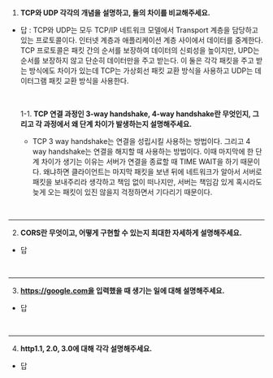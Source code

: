 1. **TCP와 UDP 각각의 개념을 설명하고, 둘의 차이를 비교해주세요.**

- 답 : TCP와 UDP는 모두 TCP/IP 네트워크 모델에서 Transport 계층을 담당하고 있는 프로토콜이다. 인터넷 계층과 애플리케이션 계층 사이에서 데이터를 중계한다. TCP 프로토콜은 패킷 간의 순서를 보장하여 데이터의 신뢰성을 높이지만, UPD는 순서를 보장하지 않고 단순히 데이터만을 주고 받는다. 이 둘은 각각 패킷을 주고 받는 방식에도 차이가 있는데 TCP는 가상회선 패킷 교환 방식을 사용하고 UDP는 데이터그램 패킷 교환 방식을 사용한다.

    <br>
    
    1-1. **TCP 연결 과정인 3-way handshake, 4-way handshake란 무엇인지, 그리고 각 과정에서 왜 단계 차이가 발생하는지 설명해주세요.**
    
    - TCP 3 way handshake는 연결을 성립시킬 사용하는 방법이다. 그리고 4 way handshake는 연결을 해지할 때 사용하는 방법이다. 이때 마지막에 한 단계 차이가 생기는 이유는 서버가 연결을 종료할 때 TIME WAIT을 하기 때문이다. 왜냐하면 클라이언트는 마지막 패킷을 보낸 뒤에 네트워크가 알아서 서버로 패킷을 보내주리라 생각하고 책임 없이 떠나지만, 서버는 책임감 있게 혹시라도 늦게 오는 패킷이 있진 않을지 걱정하면서 기다리기 때문이다.

<br>

---
2. **CORS란 무엇이고, 어떻게 구현할 수 있는지 최대한 자세하게 설명해주세요.**

- 답

<br>

---
3. **https://google.com을 입력했을 때 생기는 일에 대해 설명해주세요.**

- 답

<br>

---
4. **http1.1, 2.0, 3.0에 대해 각각 설명해주세요.**

- 답